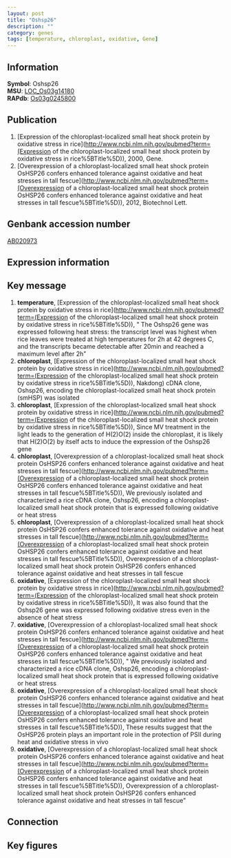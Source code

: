 ```yaml
---
layout: post
title: "Oshsp26"
description: ""
category: genes
tags: [temperature, chloroplast, oxidative, Gene]
---
```


## Information
__Symbol__: Oshsp26  
__MSU__: [LOC_Os03g14180](http://rice.plantbiology.msu.edu/cgi-bin/ORF_infopage.cgi?orf=LOC_Os03g14180)  
__RAPdb__: [Os03g0245800](http://rapdb.dna.affrc.go.jp/viewer/gbrowse_details/irgsp1?name=Os03g0245800)  

## Publication
1. [Expression of the chloroplast-localized small heat shock protein by oxidative stress in rice](http://www.ncbi.nlm.nih.gov/pubmed?term=(Expression of the chloroplast-localized small heat shock protein by oxidative stress in rice%5BTitle%5D)), 2000, Gene.
2. [Overexpression of a chloroplast-localized small heat shock protein OsHSP26 confers enhanced tolerance against oxidative and heat stresses in tall fescue](http://www.ncbi.nlm.nih.gov/pubmed?term=(Overexpression of a chloroplast-localized small heat shock protein OsHSP26 confers enhanced tolerance against oxidative and heat stresses in tall fescue%5BTitle%5D)), 2012, Biotechnol Lett.

## Genbank accession number
[AB020973](http://www.ncbi.nlm.nih.gov/nuccore/AB020973)

## Expression information

## Key message
1. __temperature__, [Expression of the chloroplast-localized small heat shock protein by oxidative stress in rice](http://www.ncbi.nlm.nih.gov/pubmed?term=(Expression of the chloroplast-localized small heat shock protein by oxidative stress in rice%5BTitle%5D)), " The Oshsp26 gene was expressed following heat stress: the transcript level was highest when rice leaves were treated at high temperatures for 2h at 42 degrees C, and the transcripts became detectable after 20min and reached a maximum level after 2h"
2. __chloroplast__, [Expression of the chloroplast-localized small heat shock protein by oxidative stress in rice](http://www.ncbi.nlm.nih.gov/pubmed?term=(Expression of the chloroplast-localized small heat shock protein by oxidative stress in rice%5BTitle%5D)),  Nakdong) cDNA clone, Oshsp26, encoding the chloroplast-localized small heat shock protein (smHSP) was isolated
3. __chloroplast__, [Expression of the chloroplast-localized small heat shock protein by oxidative stress in rice](http://www.ncbi.nlm.nih.gov/pubmed?term=(Expression of the chloroplast-localized small heat shock protein by oxidative stress in rice%5BTitle%5D)),  Since MV treatment in the light leads to the generation of H(2)O(2) inside the chloroplast, it is likely that H(2)O(2) by itself acts to induce the expression of the Oshsp26 gene
4. __chloroplast__, [Overexpression of a chloroplast-localized small heat shock protein OsHSP26 confers enhanced tolerance against oxidative and heat stresses in tall fescue](http://www.ncbi.nlm.nih.gov/pubmed?term=(Overexpression of a chloroplast-localized small heat shock protein OsHSP26 confers enhanced tolerance against oxidative and heat stresses in tall fescue%5BTitle%5D)),  We previously isolated and characterized a rice cDNA clone, Oshsp26, encoding a chloroplast-localized small heat shock protein that is expressed following oxidative or heat stress
5. __chloroplast__, [Overexpression of a chloroplast-localized small heat shock protein OsHSP26 confers enhanced tolerance against oxidative and heat stresses in tall fescue](http://www.ncbi.nlm.nih.gov/pubmed?term=(Overexpression of a chloroplast-localized small heat shock protein OsHSP26 confers enhanced tolerance against oxidative and heat stresses in tall fescue%5BTitle%5D)), Overexpression of a chloroplast-localized small heat shock protein OsHSP26 confers enhanced tolerance against oxidative and heat stresses in tall fescue
6. __oxidative__, [Expression of the chloroplast-localized small heat shock protein by oxidative stress in rice](http://www.ncbi.nlm.nih.gov/pubmed?term=(Expression of the chloroplast-localized small heat shock protein by oxidative stress in rice%5BTitle%5D)),  It was also found that the Oshsp26 gene was expressed following oxidative stress even in the absence of heat stress
7. __oxidative__, [Overexpression of a chloroplast-localized small heat shock protein OsHSP26 confers enhanced tolerance against oxidative and heat stresses in tall fescue](http://www.ncbi.nlm.nih.gov/pubmed?term=(Overexpression of a chloroplast-localized small heat shock protein OsHSP26 confers enhanced tolerance against oxidative and heat stresses in tall fescue%5BTitle%5D)), " We previously isolated and characterized a rice cDNA clone, Oshsp26, encoding a chloroplast-localized small heat shock protein that is expressed following oxidative or heat stress
8. __oxidative__, [Overexpression of a chloroplast-localized small heat shock protein OsHSP26 confers enhanced tolerance against oxidative and heat stresses in tall fescue](http://www.ncbi.nlm.nih.gov/pubmed?term=(Overexpression of a chloroplast-localized small heat shock protein OsHSP26 confers enhanced tolerance against oxidative and heat stresses in tall fescue%5BTitle%5D)),  These results suggest that the OsHSP26 protein plays an important role in the protection of PSII during heat and oxidative stress in vivo
9. __oxidative__, [Overexpression of a chloroplast-localized small heat shock protein OsHSP26 confers enhanced tolerance against oxidative and heat stresses in tall fescue](http://www.ncbi.nlm.nih.gov/pubmed?term=(Overexpression of a chloroplast-localized small heat shock protein OsHSP26 confers enhanced tolerance against oxidative and heat stresses in tall fescue%5BTitle%5D)), Overexpression of a chloroplast-localized small heat shock protein OsHSP26 confers enhanced tolerance against oxidative and heat stresses in tall fescue"

## Connection

## Key figures


